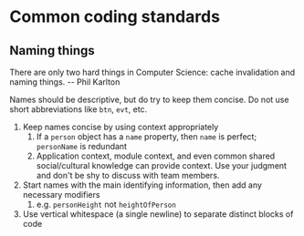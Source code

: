 # Common coding standards

## Naming things

There are only two hard things in Computer Science: cache invalidation and naming things.
-- Phil Karlton

Names should be descriptive, but do try to keep them concise. Do not use short abbreviations like `btn`, `evt`, etc.

1. Keep names concise by using context appropriately
    1. If a `person` object has a `name` property, then `name` is perfect; `personName` is redundant
    1. Application context, module context, and even common shared social/cultural knowledge can provide context.
       Use your judgment and don't be shy to discuss with team members.
1. Start names with the main identifying information, then add any necessary modifiers
    1. e.g. `personHeight` not `heightOfPerson`
1. Use vertical whitespace (a single newline) to separate distinct blocks of code
